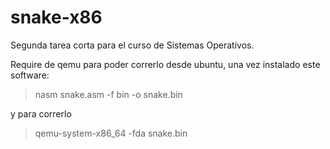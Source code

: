 # snake-x86
Segunda tarea corta para el curso de Sistemas Operativos.

Require de qemu para poder correrlo desde ubuntu, una vez instalado este software:

> nasm snake.asm -f bin -o snake.bin

y para correrlo 

> qemu-system-x86_64 -fda snake.bin
